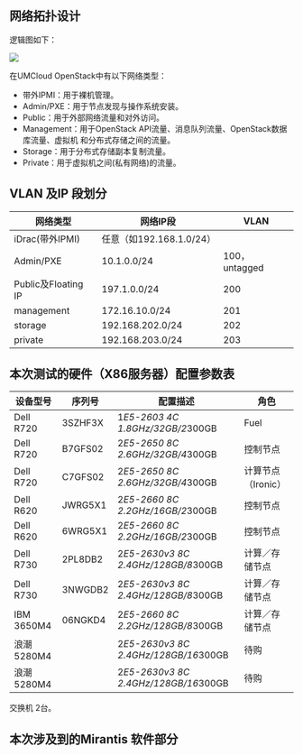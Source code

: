 
## 网络拓扑设计


逻辑图如下：

![](file:////Users/lijiansheng/developing/work_for_umcloud/project/ump/网络拓扑图.png)

在UMCloud OpenStack中有以下网络类型：
*  带外IPMI：用于裸机管理。* Admin/PXE：用于节点发现与操作系统安装。* Public：用于外部网络流量和对外访问。* Management：用于OpenStack API流量、消息队列流量、OpenStack数据库流量、虚拟机和分布式存储之间的流量。* Storage：用于分布式存储副本复制流量。* Private：用于虚拟机之间(私有网络)的流量。


## VLAN 及IP 段划分

| 网络类型 | 网络IP段 | VLAN |
| ------------ | ------------- | ------------ |
| iDrac(带外IPMI) |任意（如192.168.1.0/24）   |  |
| Admin/PXE | 10.1.0.0/24  | 100，untagged |
| Public及Floating IP | 197.1.0.0/24  |  200|
|management  | 172.16.10.0/24  |  201|
| storage |  192.168.202.0/24 | 202 |
| private |  192.168.203.0/24 | 203 |



## 本次测试的硬件（X86服务器）配置参数表

| 设备型号| 序列号 | 配置描述 | 角色 |
| ------------ | ------------- | ------------ | ------------ |
|Dell R720 |3SZHF3X   |1*E5-2603 4C 1.8GHz/32GB/2*300GB | Fuel |
|Dell R720 |B7GFS02   |2*E5-2650 8C 2.6GHz/32GB/4*300GB | 控制节点 |
|Dell R720 |C7GFS02   |2*E5-2650 8C 2.6GHz/32GB/4*300GB |计算节点（Ironic）  |
|Dell R620 |JWRG5X1   |2*E5-2660 8C 2.2GHz/16GB/2*300GB | 控制节点 |
|Dell R620 |6WRG5X1   |2*E5-2660 8C 2.2GHz/16GB/2*300GB | 控制节点 |
|Dell R730 |2PL8DB2   |2*E5-2630v3 8C 2.4GHz/128GB/8*300GB |计算／存储节点  |
|Dell R730 |3NWGDB2   |2*E5-2630v3 8C 2.4GHz/128GB/8*300GB |计算／存储节点  |
|IBM 3650M4 |06NGKD4   |2*E5-2660 8C 2.2GHz/128GB/8*300GB | 计算／存储节点 |
|浪潮5280M4 |   |2*E5-2630v3 8C 2.4GHz/128GB/16*300GB | 待购 |
|浪潮5280M4 |   |2*E5-2630v3 8C 2.4GHz/128GB/16*300GB | 待购 |

交换机 2台。

## 本次涉及到的Mirantis 软件部分


